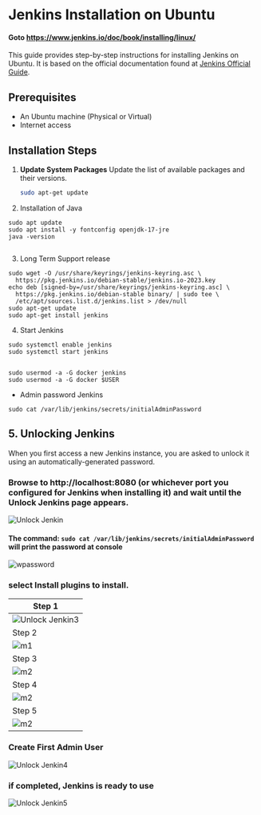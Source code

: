 # Jenkins Installation on Ubuntu  
#### Goto https://www.jenkins.io/doc/book/installing/linux/

This guide provides step-by-step instructions for installing Jenkins on Ubuntu. It is based on the official documentation found at [Jenkins Official Guide](https://www.jenkins.io/doc/book/installing/linux/).

## Prerequisites

- An Ubuntu machine (Physical or Virtual)
- Internet access

## Installation Steps

1. **Update System Packages**
   Update the list of available packages and their versions.
   ```bash
   sudo apt-get update
   ```

2. Installation of Java

```
sudo apt update
sudo apt install -y fontconfig openjdk-17-jre
java -version


```

3. Long Term Support release

```
sudo wget -O /usr/share/keyrings/jenkins-keyring.asc \
  https://pkg.jenkins.io/debian-stable/jenkins.io-2023.key
echo deb [signed-by=/usr/share/keyrings/jenkins-keyring.asc] \
  https://pkg.jenkins.io/debian-stable binary/ | sudo tee \
  /etc/apt/sources.list.d/jenkins.list > /dev/null
sudo apt-get update
sudo apt-get install jenkins
```


4.  Start Jenkins

```
sudo systemctl enable jenkins
sudo systemctl start jenkins


sudo usermod -a -G docker jenkins
sudo usermod -a -G docker $USER
```

* Admin password Jenkins

```
sudo cat /var/lib/jenkins/secrets/initialAdminPassword
```


## 5. Unlocking Jenkins

When you first access a new Jenkins instance, you are asked to unlock it using an automatically-generated password.



###  Browse to http://localhost:8080 (or whichever port you configured for Jenkins when installing it) and wait until the Unlock Jenkins page appears.

![Unlock Jenkin](./images/setup-jenkins.jpeg)

#### The command: ```sudo cat /var/lib/jenkins/secrets/initialAdminPassword``` will print the password at console

  ![wpassword](./images/setup-jenkins-02-copying-initial-admin-password.jpg)



### select Install plugins to install.
   | Step 1 |
   |---------|
   | ![Unlock Jenkin3](./images/3.jpg) |
   | Step 2 |  
   |![m1](./images/i0.jpg) | 
   |Step 3 |
   |![m2](./images/i1.jpg) |
   | Step 4 |
   |![m2](./images/i2.jpg)   |
   | Step 5 |
   |![m2](./images/i4.jpg) |



### Create First Admin User

![Unlock Jenkin4](./images/4.jpg)

### if completed, Jenkins is ready to use

![Unlock Jenkin5](./images/5.jpg)